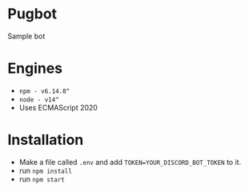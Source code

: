 # Pugbot
Sample bot
# Engines
 - `npm - v6.14.8^`
 - `node - v14^`
 - Uses ECMAScript 2020
# Installation
- Make a file called `.env` and add `TOKEN=YOUR_DISCORD_BOT_TOKEN` to it.
- run `npm install`
- run `npm start`
